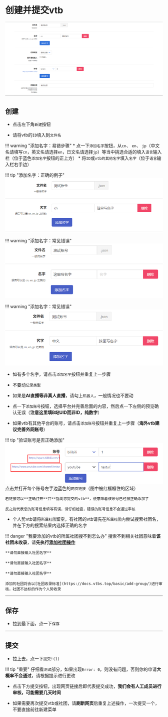 # 创建并提交vtb

![image](../assets/create-vtb.png)

## 创建

* 点击左下角`新建`按钮

* 请将vtb的`ID`填入到`文件名`

!!! warning "添加名字：易错步骤"
    * 点一下`添加名字`按钮，从`cn`、 `en`、 `jp`（中文名请填写`cn`，英文名请选择`en`，日文名请选择`jp`）等当中挑选合适的填入`语言`输入栏（位于蓝色`添加名字`按钮的正上方）
    * 将`ID`或`vtb的其他名字`填入`名字`（位于`语言`输入栏右手边）

!!! tip "添加名字：正确的例子"
    ![image](../assets/create-vtb-name-correct.PNG)

!!! warning "添加名字：常见错误"
    ![image](../assets/create-vtb-name-wrong1.PNG)

!!! warning "添加名字：常见错误"
    ![image](../assets/create-vtb-name-wrong2.PNG)

* 如有多个名字，请点击`添加名字`按钮并重复上一步骤

* 不要动`记录类型`

* 如果是**AI直播等非真人直播**，请勾上`机器人`，一般情况也不要动

* 点一下`添加账号`按钮，选择平台并完善后面的内容，然后点一下左侧的预览确认无误（**注意这里填B站UID而非ID，纯数字**）

* 如果vtb有其他平台的账号，请点击`添加账号`按钮并重复上一步骤（**海外vtb建议完善外网账号**）

!!! tip "验证账号是否正确添加"
    ![image](../assets/test-account.png)
    点击并打开每个账号左手边蓝色的`网页链接`（图中被红框框住的区域）

    若链接可以**正确打开**并**指向您提交的vtb**，便意味着该账号已经被正确添加了

    反之则代表您的账号信息填写有误，请仔细检查，错误的账号信息不会通过审核

* 个人势vtb请将`所属社团`留空，有社团的vtb请先在`所属社团`内尝试搜索社团名，并在下方的搜索结果内选择正确的名字

!!! danger "我要添加的vtb的所属社团搜不到怎么办"
    搜索不到相关社团意味着**该社团未收录**，请**先执行[添加社团操作](https://docs.vtbs.top/wiki/create-group)**

    **请勿直接输入社团名字**

    **请勿直接输入社团名字**

    **请勿直接输入社团名字**

    添加的社团将会以[社团收录标准](https://docs.vtbs.top/basic/add-group/)进行审核，社团不达标的作为个人势收录

---

## 保存

* 拉到最下面，点一下`保存`

---

## 提交

* 拉上去，点一下`提交!(1)`

!!! tip "重要"
    仔细看`测试`部分，如果出现`Error: 0`，则没有问题，否则你的申请**大概率不会通过**，请根据提示进行更改

* 点击下方提交按钮，出现网页链接后即代表提交成功，**我们会有人工成员进行审核，可能需要几天时间**

* 如果需要再次提交vtb或社团，请**刷新网页**后重复上述操作，一次提交一个，不要直接前往新建菜单